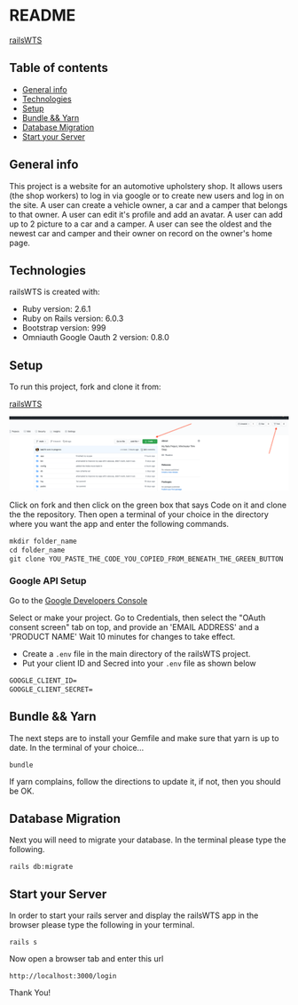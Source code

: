 # README

[railsWTS](https://github.com/kak79/railsWTS)

## Table of contents

* [General info](#general-info)
* [Technologies](#technologies)
* [Setup](#setup)
* [Bundle && Yarn](#bundle&yarn)
* [Database Migration](#database)
* [Start your Server](#server)

## General info

This project is a website for an automotive upholstery shop.  It allows users (the shop workers) to log in via google or to create new users and log in on the site.  A user can create a vehicle owner, a car and a camper that belongs to that owner.  A user can edit it's profile and add an avatar.  A user can add up to 2 picture to a car and a camper.  A user can see the oldest and the newest car and camper and their owner on record on the owner's home page.

## Technologies

railsWTS is created with:

* Ruby version: 2.6.1
* Ruby on Rails version: 6.0.3
* Bootstrap version: 999
* Omniauth Google Oauth 2 version: 0.8.0

## Setup

To run this project, fork and clone it from:

[railsWTS](https://github.com/kak79/railsWTS)

![fork&clone](./app/assets/images/howto.png)

Click on fork and then click on the green box that says Code on it and clone the the repository.  Then open a terminal of your choice in the directory where you want the app and enter the following commands.

```
mkdir folder_name
cd folder_name
git clone YOU_PASTE_THE_CODE_YOU_COPIED_FROM_BENEATH_THE_GREEN_BUTTON
```

### Google API Setup

Go to the [Google Developers Console](https://console.developers.google.com)

Select or make your project.
Go to Credentials, then select the "OAuth consent screen" tab on top, and provide an 'EMAIL ADDRESS' and a 'PRODUCT NAME'
Wait 10 minutes for changes to take effect.

* Create a `.env` file in the main directory of the railsWTS project.
* Put your client ID and Secred into your `.env` file as shown below

```
GOOGLE_CLIENT_ID=
GOOGLE_CLIENT_SECRET=
```

## Bundle && Yarn

The next steps are to install your Gemfile and make sure that yarn is up to date.  In the terminal of your choice...

```
bundle
```

If yarn complains, follow the directions to update it, if not, then you should be OK.

## Database Migration

Next you will need to migrate your database.  In the terminal please type the following.

```
rails db:migrate
```

## Start your Server

In order to start your rails server and display the railsWTS app in the browser please type the following in your terminal.

```
rails s
```

Now open a browser tab and enter this url

```
http://localhost:3000/login
```

Thank You!